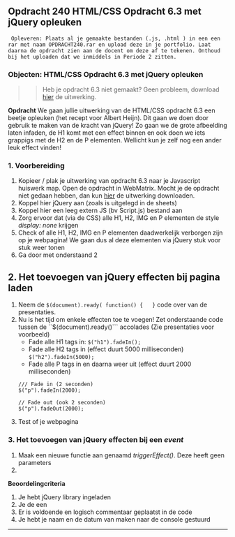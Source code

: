 ## Opdracht 240 HTML/CSS Opdracht 6.3 met jQuery opleuken

`` Opleveren: Plaats al je gemaakte bestanden (.js, .html ) in een een rar met naam OPDRACHT240.rar en upload deze in je portfolio. Laat daarna de opdracht zien aan de docent om deze af te tekenen. Onthoud bij het uploaden dat we inmiddels in Periode 2 zitten.``

### Objecten: HTML/CSS Opdracht 6.3 met jQuery opleuken

>> Heb je opdracht 6.3 niet gemaakt? Geen probleem, download <a href="" target="_blank">hier</a> de uitwerking.

**Opdracht**
We gaan jullie uitwerking van de HTML/CSS opdracht 6.3 een beetje opleuken (het recept voor Albert Heijn). Dit gaan we doen door gebruik te maken van de kracht van jQuery!
Zo gaan we de grote afbeelding laten infaden, de H1 komt met een effect binnen en ook doen we iets grappigs met de H2 en de P elementen. Wellicht kun je zelf nog een ander leuk effect vinden!

### 1. Voorbereiding
1. Kopieer / plak je uitwerking van opdracht 6.3 naar je Javascript huiswerk map. Open de opdracht in WebMatrix. Mocht je de opdracht niet gedaan hebben, dan kun <a href="" target="_blank">hier</a> de uitwerking downloaden.
2. Koppel hier jQuery aan (zoals is uitgelegd in de sheets)
3. Koppel hier een leeg extern JS (bv Script.js) bestand aan
4. Zorg ervoor dat (via de CSS) alle H1, H2, IMG en P elementen de style *display: none* krijgen
5. Check of alle H1, H2, IMG en P elementen daadwerkelijk verborgen zijn op je webpagina! We gaan dus al deze elementen via jQuery stuk voor stuk weer tonen
6. Ga door met onderstaand 2

## 2. Het toevoegen van jQuery effecten bij pagina laden
1. Neem de ``$(document).ready( function() {   }`` code over van de presentaties.
2. Nu is het tijd om enkele effecten toe te voegen! Zet onderstaande code tussen de ``$(document).ready()``` accolades (Zie presentaties voor voorbeeld) 
	- Fade alle H1 tags in:
	```$("h1").fadeIn();```
	- Fade alle H2 tags in (effect duurt 5000 milliseconden)
	```$("h2").fadeIn(5000);```
	- Fade alle P tags in en daarna weer uit (effect duurt 2000 milliseconden)
	```
	/// Fade in (2 seconden)
	$("p").fadeIn(2000);
	
	// Fade out (ook 2 seconden)
	$("p").fadeOut(2000);
	```
3. Test of je webpagina 

### 3. Het toevoegen van jQuery effecten bij een *event*
1. Maak een nieuwe functie aan genaamd *triggerEffect()*. Deze heeft geen parameters
2. 

**Beoordelingcriteria**
1. Je hebt jQuery library ingeladen
2. Je de een 
5. Er is voldoende en logisch commentaar geplaatst in de code
6. Je hebt je naam en de datum van maken naar de console gestuurd

---
